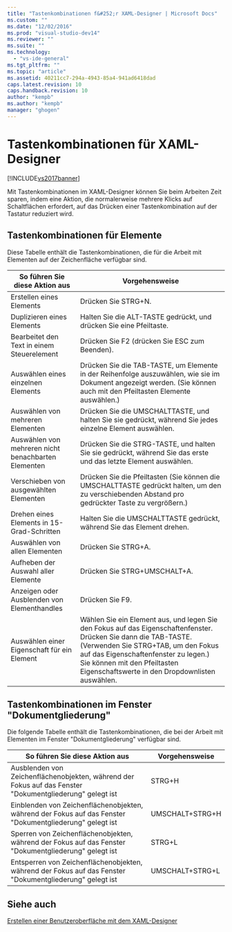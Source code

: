 ```yaml
---
title: "Tastenkombinationen f&#252;r XAML-Designer | Microsoft Docs"
ms.custom: ""
ms.date: "12/02/2016"
ms.prod: "visual-studio-dev14"
ms.reviewer: ""
ms.suite: ""
ms.technology: 
  - "vs-ide-general"
ms.tgt_pltfrm: ""
ms.topic: "article"
ms.assetid: 40211cc7-294a-4943-85a4-941ad6418dad
caps.latest.revision: 10
caps.handback.revision: 10
author: "kempb"
ms.author: "kempb"
manager: "ghogen"
---
```

# Tastenkombinationen f&#252;r XAML-Designer
[!INCLUDE[vs2017banner](../code-quality/includes/vs2017banner.md)]

Mit Tastenkombinationen im XAML\-Designer können Sie beim Arbeiten Zeit sparen, indem eine Aktion, die normalerweise mehrere Klicks auf Schaltflächen erfordert, auf das Drücken einer Tastenkombination auf der Tastatur reduziert wird.  
  
## Tastenkombinationen für Elemente  
 Diese Tabelle enthält die Tastenkombinationen, die für die Arbeit mit Elementen auf der Zeichenfläche verfügbar sind.  
  
|**So führen Sie diese Aktion aus**|**Vorgehensweise**|  
|----------------------------------------|------------------------|  
|Erstellen eines Elements|Drücken Sie STRG\+N.|  
|Duplizieren eines Elements|Halten Sie die ALT\-TASTE gedrückt, und drücken Sie eine Pfeiltaste.|  
|Bearbeitet den Text in einem Steuerelement|Drücken Sie F2 \(drücken Sie ESC zum Beenden\).|  
|Auswählen eines einzelnen Elements|Drücken Sie die TAB\-TASTE, um Elemente in der Reihenfolge auszuwählen, wie sie im Dokument angezeigt werden.  \(Sie können auch mit den Pfeiltasten Elemente auswählen.\)|  
|Auswählen von mehreren Elementen|Drücken Sie die UMSCHALTTASTE, und halten Sie sie gedrückt, während Sie jedes einzelne Element auswählen.|  
|Auswählen von mehreren nicht benachbarten Elementen|Drücken Sie die STRG\-TASTE, und halten Sie sie gedrückt, während Sie das erste und das letzte Element auswählen.|  
|Verschieben von ausgewählten Elementen|Drücken Sie die Pfeiltasten \(Sie können die UMSCHALTTASTE gedrückt halten, um den zu verschiebenden Abstand pro gedrückter Taste zu vergrößern.\)|  
|Drehen eines Elements in 15\-Grad\-Schritten|Halten Sie die UMSCHALTTASTE gedrückt, während Sie das Element drehen.|  
|Auswählen von allen Elementen|Drücken Sie STRG\+A.|  
|Aufheben der Auswahl aller Elemente|Drücken Sie STRG\+UMSCHALT\+A.|  
|Anzeigen oder Ausblenden von Elementhandles|Drücken Sie F9.|  
|Auswählen einer Eigenschaft für ein Element|Wählen Sie ein Element aus, und legen Sie den Fokus auf das Eigenschaftenfenster. Drücken Sie dann die TAB\-TASTE.  \(Verwenden Sie STRG\+TAB, um den Fokus auf das Eigenschaftenfenster zu legen.\) Sie können mit den Pfeiltasten Eigenschaftswerte in den Dropdownlisten auswählen.|  
  
## Tastenkombinationen im Fenster "Dokumentgliederung"  
 Die folgende Tabelle enthält die Tastenkombinationen, die bei der Arbeit mit Elementen im Fenster "Dokumentgliederung" verfügbar sind.  
  
|**So führen Sie diese Aktion aus**|**Vorgehensweise**|  
|----------------------------------------|------------------------|  
|Ausblenden von Zeichenflächenobjekten, während der Fokus auf das Fenster "Dokumentgliederung" gelegt ist|STRG\+H|  
|Einblenden von Zeichenflächenobjekten, während der Fokus auf das Fenster "Dokumentgliederung" gelegt ist|UMSCHALT\+STRG\+H|  
|Sperren von Zeichenflächenobjekten, während der Fokus auf das Fenster "Dokumentgliederung" gelegt ist|STRG\+L|  
|Entsperren von Zeichenflächenobjekten, während der Fokus auf das Fenster "Dokumentgliederung" gelegt ist|UMSCHALT\+STRG\+L|  
  
## Siehe auch  
 [Erstellen einer Benutzeroberfläche mit dem XAML\-Designer](../designers/creating-a-ui-by-using-xaml-designer-in-visual-studio.md)